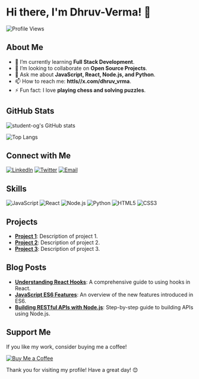 # Hi there, I'm Dhruv-Verma! 👋

![Profile Views](https://komarev.com/ghpvc/?username=student-og&color=blue)

## About Me

- 🌱 I’m currently learning **Full Stack Development**.
- 💼 I’m looking to collaborate on **Open Source Projects**.
- 💬 Ask me about **JavaScript, React, Node.js, and Python**.
- 📫 How to reach me: **httls//x.com/dhruv_vrma**.
- ⚡ Fun fact: I love **playing chess and solving puzzles**.

## GitHub Stats

![student-og's GitHub stats](https://github-readme-stats.vercel.app/api?username=student-og&show_icons=true&theme=radical)

![Top Langs](https://github-readme-stats.vercel.app/api/top-langs/?username=student-og&layout=compact&theme=radical)

## Connect with Me

[![LinkedIn](https://img.shields.io/badge/LinkedIn-0077B5?style=for-the-badge&logo=linkedin&logoColor=white)](https://in.linkedin.com/in/dhruv-verma-950677344)
[![Twitter](https://img.shields.io/badge/Twitter-1DA1F2?style=for-the-badge&logo=twitter&logoColor=white)](https://x.com/dhruv_vrma)
[![Email](https://img.shields.io/badge/Email-D14836?style=for-the-badge&logo=gmail&logoColor=white)](mailto:azaditya129@gmail.com)

## Skills

![JavaScript](https://img.shields.io/badge/JavaScript-F7DF1E?style=for-the-badge&logo=javascript&logoColor=black)
![React](https://img.shields.io/badge/React-61DAFB?style=for-the-badge&logo=react&logoColor=white)
![Node.js](https://img.shields.io/badge/Node.js-339933?style=for-the-badge&logo=nodedotjs&logoColor=white)
![Python](https://img.shields.io/badge/Python-3776AB?style=for-the-badge&logo=python&logoColor=white)
![HTML5](https://img.shields.io/badge/HTML5-E34F26?style=for-the-badge&logo=html5&logoColor=white)
![CSS3](https://img.shields.io/badge/CSS3-1572B6?style=for-the-badge&logo=css3&logoColor=white)

## Projects

- **[Project 1](https://github.com/student-og/project1)**: Description of project 1.
- **[Project 2](https://github.com/student-og/project2)**: Description of project 2.
- **[Project 3](https://github.com/student-og/project3)**: Description of project 3.

## Blog Posts

- **[Understanding React Hooks](https://example.com/react-hooks)**: A comprehensive guide to using hooks in React.
- **[JavaScript ES6 Features](https://example.com/js-es6)**: An overview of the new features introduced in ES6.
- **[Building RESTful APIs with Node.js](https://example.com/nodejs-apis)**: Step-by-step guide to building APIs using Node.js.

## Support Me

If you like my work, consider buying me a coffee!

[![Buy Me a Coffee](https://img.shields.io/badge/Buy%20Me%20a%20Coffee-FDD835?style=for-the-badge&logo=buy-me-a-coffee&logoColor=black)](https://buymeacoffee.com/student-og)

Thank you for visiting my profile! Have a great day! 😊
